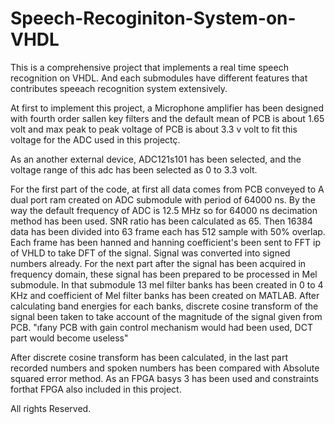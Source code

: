 # Speech-Recoginiton-System-on-VHDL

This is a comprehensive  project that implements a real time speech recognition on VHDL. And each submodules have different features that contributes speeach recognition system extensively.

At first to implement this project, a Microphone amplifier has been designed with fourth order sallen key filters and the default mean of PCB is about 1.65 volt and max peak to peak voltage of PCB is about 3.3 v volt to fit this voltage for the ADC used in this projectç.

As an another external device, ADC121s101 has been selected, and the voltage range of this adc has been selected as 0 to 3.3 volt.

For the first part of the code, at first all data comes from PCB conveyed to A dual port ram created on ADC submodule with period of 64000 ns. By the way the default frequency of ADC is 12.5 MHz so for 64000 ns decimation method has been used.
SNR ratio has been calculated as 65. 
Then 16384 data has been divided into 63 frame each has 512 sample with 50% overlap. 
Each frame has been hanned and hanning coefficient's been sent to FFT ip of VHLD to take DFT of the signal.  Signal was converted into signed numbers already.
For the next part  after the signal has been acquired in frequency domain, these signal has been prepared to be processed in Mel submodule. 
In that submodule 13 mel filter banks has been created in 0 to 4 KHz and coefficient of Mel filter banks has been created on MATLAB. 
After calculating band energies for each banks, discrete cosine transform of the signal been taken to take account of the magnitude of the signal given from PCB.
"ıfany PCB with  gain control mechanism would had been used, DCT part would become useless"


After discrete cosine transform has been calculated, in the last part recorded numbers and spoken numbers has been compared with Absolute squared error  method. 
As an FPGA basys 3 has been used and constraints forthat FPGA also included in this project.


All rights Reserved.

